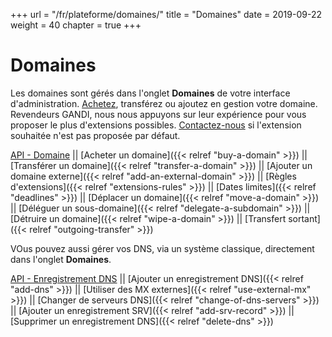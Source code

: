 +++
url = "/fr/plateforme/domaines/"
title = "Domaines"
date = 2019-09-22
weight = 40
chapter = true
+++

# Domaines

Les domaines sont gérés dans l'onglet **Domaines** de votre interface d'administration. [Achetez](https://www.alwaysdata.com/fr/domaines/#main), transférez ou ajoutez en gestion votre domaine. Revendeurs GANDI, nous nous appuyons sur leur expérience pour vous proposer le plus d'extensions possibles. [Contactez-nous](https://admin.alwaysdata.com/support/add/) si l'extension souhaitée n'est pas proposée par défaut.

[API - Domaine](https://api.alwaysdata.com/v1/domain/doc/) || [Acheter un domaine]({{< relref "buy-a-domain" >}}) || [Transférer un domaine]({{< relref "transfer-a-domain" >}}) || [Ajouter un domaine externe]({{< relref "add-an-external-domain" >}}) || [Règles d'extensions]({{< relref "extensions-rules" >}}) || [Dates limites]({{< relref "deadlines" >}}) || [Déplacer un domaine]({{< relref "move-a-domain" >}}) || [Déléguer un sous-domaine]({{< relref "delegate-a-subdomain" >}}) || [Détruire un domaine]({{< relref "wipe-a-domain" >}}) || [Transfert sortant]({{< relref "outgoing-transfer" >}})

VOus pouvez aussi gérer vos DNS, via un système classique, directement dans l'onglet **Domaines**.

[API - Enregistrement DNS](https://api.alwaysdata.com/v1/record/doc/) || [Ajouter un enregistrement DNS]({{< relref "add-dns" >}}) || [Utiliser des MX externes]({{< relref "use-external-mx" >}}) || [Changer de serveurs DNS]({{< relref "change-of-dns-servers" >}}) || [Ajouter un enregistrement SRV]({{< relref "add-srv-record" >}}) || [Supprimer un enregistrement DNS]({{< relref "delete-dns" >}})
